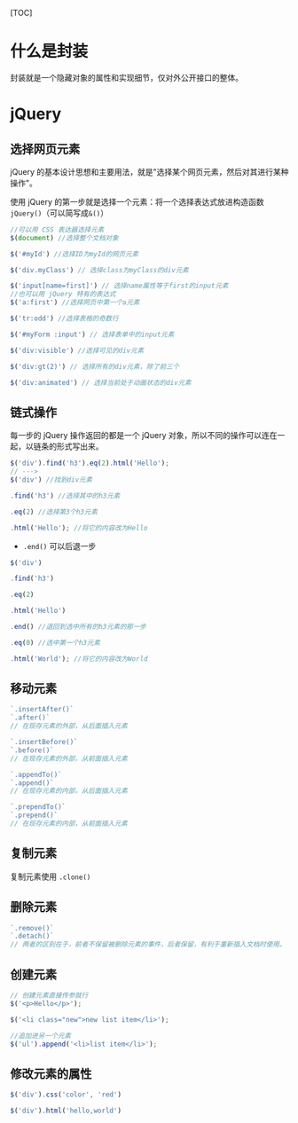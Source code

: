 [TOC]
# 什么是封装
封装就是一个隐藏对象的属性和实现细节，仅对外公开接口的整体。
# jQuery
## 选择网页元素
jQuery 的基本设计思想和主要用法，就是"选择某个网页元素，然后对其进行某种操作"。

使用 jQuery 的第一步就是选择一个元素：将一个选择表达式放进构造函数`jQuery()`（可以简写成`&()`）
```JavaScript
//可以用 CSS 表达器选择元素
$(document) //选择整个文档对象

$('#myId') //选择ID为myId的网页元素

$('div.myClass') // 选择class为myClass的div元素

$('input[name=first]') // 选择name属性等于first的input元素
//也可以用 jQuery 特有的表达式
$('a:first') //选择网页中第一个a元素

$('tr:odd') //选择表格的奇数行

$('#myForm :input') // 选择表单中的input元素

$('div:visible') //选择可见的div元素

$('div:gt(2)') // 选择所有的div元素，除了前三个

$('div:animated') // 选择当前处于动画状态的div元素
```

## 链式操作
每一步的 jQuery 操作返回的都是一个 jQuery 对象，所以不同的操作可以连在一起，以链条的形式写出来。
```javaScript
$('div').find('h3').eq(2).html('Hello');
// --->
$('div') //找到div元素

.find('h3') //选择其中的h3元素

.eq(2) //选择第3个h3元素

.html('Hello'); //将它的内容改为Hello
```
* `.end()` 可以后退一步
```javaScript
$('div')

.find('h3')

.eq(2)

.html('Hello')

.end() //退回到选中所有的h3元素的那一步

.eq(0) //选中第一个h3元素

.html('World'); //将它的内容改为World
```

## 移动元素

```javaScript
`.insertAfter()` 
`.after()`
// 在现存元素的外部，从后面插入元素

`.insertBefore()` 
`.before()`
// 在现存元素的外部，从前面插入元素

`.appendTo()`
`.append()`
// 在现存元素的内部，从后面插入元素

`.prependTo()`
`.prepend()`
// 在现存元素的内部，从前面插入元素
```
## 复制元素
复制元素使用 `.clone()`

## 删除元素
```javaScript
`.remove()`
`.detach()`
// 两者的区别在于，前者不保留被删除元素的事件，后者保留，有利于重新插入文档时使用。
```

## 创建元素
```javaScript
// 创建元素直接传参就行
$('<p>Hello</p>');

$('<li class="new">new list item</li>');

//追加进另一个元素
$('ul').append('<li>list item</li>');
```

## 修改元素的属性
```javaSCript
$('div').css('color', 'red')

$('div').html('hello,world')
```
